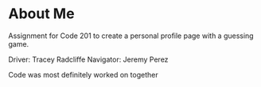 # About Me
Assignment for Code 201 to create a personal profile page with a guessing game.

Driver: Tracey Radcliffe
Navigator: Jeremy Perez

Code was most definitely worked on together
